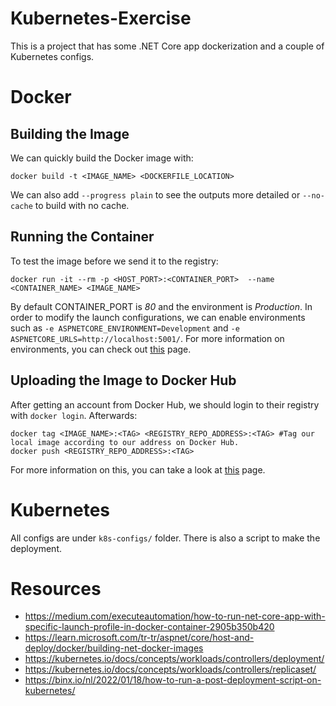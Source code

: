 # Kubernetes-Exercise

This is a project that has some .NET Core app dockerization and a couple of Kubernetes configs.

# Docker

## Building the Image
We can quickly build the Docker image with:
```
docker build -t <IMAGE_NAME> <DOCKERFILE_LOCATION>
```
We can also add `--progress plain` to see the outputs more detailed or `--no-cache` to build with no cache. 

## Running the Container
To test the image before we send it to the registry:
```
docker run -it --rm -p <HOST_PORT>:<CONTAINER_PORT>  --name <CONTAINER_NAME> <IMAGE_NAME>
```
By default CONTAINER_PORT is *80* and the environment is *Production*. In order to modify the launch configurations, we can enable environments such as `-e ASPNETCORE_ENVIRONMENT=Development` and `-e ASPNETCORE_URLS=http://localhost:5001/`. For more information on environments, you can check out [this](https://learn.microsoft.com/en-us/aspnet/core/fundamentals/host/web-host?view=aspnetcore-6.0#host-configuration-values) page.

## Uploading the Image to Docker Hub
After getting an account from Docker Hub, we should login to their registry with `docker login`. Afterwards:
```shell
docker tag <IMAGE_NAME>:<TAG> <REGISTRY_REPO_ADDRESS>:<TAG> #Tag our local image according to our address on Docker Hub.
docker push <REGISTRY_REPO_ADDRESS>:<TAG>
```
For more information on this, you can take a look at [this](https://docs.docker.com/docker-hub/) page.

# Kubernetes
All configs are under `k8s-configs/` folder. There is also a script to make the deployment.

# Resources
* https://medium.com/executeautomation/how-to-run-net-core-app-with-specific-launch-profile-in-docker-container-2905b350b420
* https://learn.microsoft.com/tr-tr/aspnet/core/host-and-deploy/docker/building-net-docker-images
* https://kubernetes.io/docs/concepts/workloads/controllers/deployment/
* https://kubernetes.io/docs/concepts/workloads/controllers/replicaset/
* https://binx.io/nl/2022/01/18/how-to-run-a-post-deployment-script-on-kubernetes/